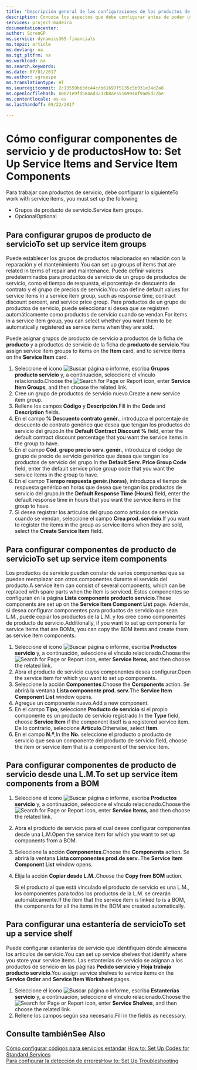 ```yaml
---
title: "Descripción general de las configuraciones de los productos de servicio y de los componentes del producto de servicio | Documentos de Microsoft"
description: Conozca los aspectos que debe configurar antes de poder utilizar los productos del servicio, incluidos los valores predeterminados, como el tiempo de respuesta, el porcentaje de descuento del contrato y el grupo de precios de servicio.
services: project-madeira
documentationcenter: 
author: SorenGP
ms.service: dynamics365-financials
ms.topic: article
ms.devlang: na
ms.tgt_pltfrm: na
ms.workload: na
ms.search.keywords: 
ms.date: 07/01/2017
ms.author: sgroespe
ms.translationtype: HT
ms.sourcegitcommit: 2c13559bb3dc44cdb61697f5135c5b931e34d2a8
ms.openlocfilehash: 80071e9fd584ad3232b8ae55169948f9a05d22be
ms.contentlocale: es-es
ms.lasthandoff: 09/22/2017

---
```

# <a name="how-to-set-up-service-items-and-service-item-components"></a><span data-ttu-id="bf4eb-103">Cómo configurar componentes de servicio y de productos</span><span class="sxs-lookup"><span data-stu-id="bf4eb-103">How to: Set Up Service Items and Service Item Components</span></span>
<span data-ttu-id="bf4eb-104">Para trabajar con productos de servicio, debe configurar lo siguiente</span><span class="sxs-lookup"><span data-stu-id="bf4eb-104">To work with service items, you must set up the following</span></span>

* <span data-ttu-id="bf4eb-105">Grupos de producto de servicio.</span><span class="sxs-lookup"><span data-stu-id="bf4eb-105">Service item groups.</span></span> 
* <span data-ttu-id="bf4eb-106">Opcional</span><span class="sxs-lookup"><span data-stu-id="bf4eb-106">Optional</span></span>

## <a name="to-set-up-service-item-groups"></a><span data-ttu-id="bf4eb-107">Para configurar grupos de producto de servicio</span><span class="sxs-lookup"><span data-stu-id="bf4eb-107">To set up service item groups</span></span>
<span data-ttu-id="bf4eb-108">Puede establecer los grupos de productos relacionados en relación con la reparación y el mantenimiento.</span><span class="sxs-lookup"><span data-stu-id="bf4eb-108">You can set up groups of items that are related in terms of repair and maintenance.</span></span> <span data-ttu-id="bf4eb-109">Puede definir valores predeterminados para productos de servicio de un grupo de productos de servicio, como el tiempo de respuesta, el porcentaje de descuento de contrato y el grupo de precios de servicio.</span><span class="sxs-lookup"><span data-stu-id="bf4eb-109">You can define default values for service items in a service item group, such as response time, contract discount percent, and service price group.</span></span> <span data-ttu-id="bf4eb-110">Para productos de un grupo de productos de servicio, puede seleccionar si desea que se registren automáticamente como productos de servicio cuando se vendan.</span><span class="sxs-lookup"><span data-stu-id="bf4eb-110">For items in a service item group, you can select whether you want them to be automatically registered as service items when they are sold.</span></span>  
  
<span data-ttu-id="bf4eb-111">Puede asignar grupos de producto de servicio a productos de la ficha de **producto** y a productos de servicio de la ficha de **producto de servicio**.</span><span class="sxs-lookup"><span data-stu-id="bf4eb-111">You assign service item groups to items on the **Item** card, and to service items on the **Service Item** card.</span></span>  
  
1. <span data-ttu-id="bf4eb-112">Seleccione el icono ![Buscar página o informe](media/ui-search/search_small.png "icono Buscar página o informe"), escriba **Grupos producto servicio** y, a continuación, seleccione el vínculo relacionado.</span><span class="sxs-lookup"><span data-stu-id="bf4eb-112">Choose the ![Search for Page or Report](media/ui-search/search_small.png "Search for Page or Report icon") icon, enter **Service Item Groups**, and then choose the related link.</span></span>  
2. <span data-ttu-id="bf4eb-113">Cree un grupo de productos de servicio nuevo.</span><span class="sxs-lookup"><span data-stu-id="bf4eb-113">Create a new service item group.</span></span>  
3. <span data-ttu-id="bf4eb-114">Rellene los campos **Código** y **Descripción**.</span><span class="sxs-lookup"><span data-stu-id="bf4eb-114">Fill in the **Code** and **Description** fields.</span></span>  
4. <span data-ttu-id="bf4eb-115">En el campo **% Descuento contrato genér.**, introduzca el porcentaje de descuento de contrato genérico que desea que tengan los productos de servicio del grupo.</span><span class="sxs-lookup"><span data-stu-id="bf4eb-115">In the **Default Contract Discount %** field, enter the default contract discount percentage that you want the service items in the group to have.</span></span>  
5. <span data-ttu-id="bf4eb-116">En el campo **Cód. grupo precio serv. genér.**, introduzca el código de grupo de precio de servicio genérico que desea que tengan los productos de servicio del grupo.</span><span class="sxs-lookup"><span data-stu-id="bf4eb-116">In the **Default Serv. Price Group Code** field, enter the default service price group code that you want the service items in the group to have.</span></span>  
6. <span data-ttu-id="bf4eb-117">En el campo **Tiempo respuesta genér.(horas)**, introduzca el tiempo de respuesta genérico en horas que desea que tengan los productos de servicio del grupo.</span><span class="sxs-lookup"><span data-stu-id="bf4eb-117">In the **Default Response Time (Hours)** field, enter the default response time in hours that you want the service items in the group to have.</span></span>  
7. <span data-ttu-id="bf4eb-118">Si desea registrar los artículos del grupo como artículos de servicio cuando se vendan, seleccione el campo **Crea prod. servicio**.</span><span class="sxs-lookup"><span data-stu-id="bf4eb-118">If you want to register the items in the group as service items when they are sold, select the **Create Service Item** field.</span></span>  

## <a name="to-set-up-service-item-components"></a><span data-ttu-id="bf4eb-119">Para configurar componentes de producto de servicio</span><span class="sxs-lookup"><span data-stu-id="bf4eb-119">To set up service item components</span></span>
<span data-ttu-id="bf4eb-120">Los productos de servicio pueden constar de varios componentes que se pueden reemplazar con otros componentes durante el servicio del producto.</span><span class="sxs-lookup"><span data-stu-id="bf4eb-120">A service item can consist of several components, which can be replaced with spare parts when the item is serviced.</span></span> <span data-ttu-id="bf4eb-121">Estos componentes se configuran en la página **Lista componente producto servicio**.</span><span class="sxs-lookup"><span data-stu-id="bf4eb-121">These components are set up on the **Service Item Component List** page.</span></span> <span data-ttu-id="bf4eb-122">Además, si desea configurar componentes para productos de servicio que sean L.M., puede copiar los productos de la L.M. y los cree como componentes de producto de servicio.</span><span class="sxs-lookup"><span data-stu-id="bf4eb-122">Additionally, if you want to set up components for service items that are BOMs, you can copy the BOM items and create them as service item components.</span></span> 
  
1. <span data-ttu-id="bf4eb-123">Seleccione el icono ![Buscar página o informe](media/ui-search/search_small.png "icono Buscar página o informe"), escriba **Productos servicio** y, a continuación, seleccione el vínculo relacionado.</span><span class="sxs-lookup"><span data-stu-id="bf4eb-123">Choose the ![Search for Page or Report](media/ui-search/search_small.png "Search for Page or Report icon") icon, enter **Service Items**, and then choose the related link.</span></span> 
2. <span data-ttu-id="bf4eb-124">Abra el producto de servicio cuyos componentes desea configurar.</span><span class="sxs-lookup"><span data-stu-id="bf4eb-124">Open the service item for which you want to set up components.</span></span>  
3. <span data-ttu-id="bf4eb-125">Seleccione la acción **Componentes**.</span><span class="sxs-lookup"><span data-stu-id="bf4eb-125">Choose the **Components** action.</span></span> <span data-ttu-id="bf4eb-126">Se abrirá la ventana **Lista componente prod. serv.**</span><span class="sxs-lookup"><span data-stu-id="bf4eb-126">The **Service Item Component List** window opens.</span></span>  
4. <span data-ttu-id="bf4eb-127">Agregue un componente nuevo.</span><span class="sxs-lookup"><span data-stu-id="bf4eb-127">Add a new component.</span></span>  
5. <span data-ttu-id="bf4eb-128">En el campo **Tipo**, seleccione **Producto de servicio** si el propio componente es un producto de servicio registrado.</span><span class="sxs-lookup"><span data-stu-id="bf4eb-128">In the **Type** field, choose **Service Item** if the component itself is a registered service item.</span></span> <span data-ttu-id="bf4eb-129">De lo contrario, seleccione **Artículo**.</span><span class="sxs-lookup"><span data-stu-id="bf4eb-129">Otherwise, select **Item**.</span></span>  
6. <span data-ttu-id="bf4eb-130">En el campo **N.º**,</span><span class="sxs-lookup"><span data-stu-id="bf4eb-130">In the **No.**</span></span> <span data-ttu-id="bf4eb-131">seleccione el producto o producto de servicio que sea un componente del producto de servicio.</span><span class="sxs-lookup"><span data-stu-id="bf4eb-131">field, choose the item or service item that is a component of the service item.</span></span>  

## <a name="to-set-up-service-item-components-from-a-bom"></a><span data-ttu-id="bf4eb-132">Para configurar componentes de producto de servicio desde una L.M.</span><span class="sxs-lookup"><span data-stu-id="bf4eb-132">To set up service item components from a BOM</span></span>
1.  <span data-ttu-id="bf4eb-133">Seleccione el icono ![Buscar página o informe](media/ui-search/search_small.png "icono Buscar página o informe"), escriba **Productos servicio** y, a continuación, seleccione el vínculo relacionado.</span><span class="sxs-lookup"><span data-stu-id="bf4eb-133">Choose the ![Search for Page or Report](media/ui-search/search_small.png "Search for Page or Report icon") icon, enter **Service Items**, and then choose the related link.</span></span>  
2. <span data-ttu-id="bf4eb-134">Abra el producto de servicio para el cual desee configurar componentes desde una L.M.</span><span class="sxs-lookup"><span data-stu-id="bf4eb-134">Open the service item for which you want to set up components from a BOM.</span></span>  
3. <span data-ttu-id="bf4eb-135">Seleccione la acción **Componentes**.</span><span class="sxs-lookup"><span data-stu-id="bf4eb-135">Choose the **Components** action.</span></span> <span data-ttu-id="bf4eb-136">Se abrirá la ventana **Lista componentes prod.de serv.**.</span><span class="sxs-lookup"><span data-stu-id="bf4eb-136">The **Service Item Component List** window opens.</span></span>  
4. <span data-ttu-id="bf4eb-137">Elija la acción **Copiar desde L.M.**.</span><span class="sxs-lookup"><span data-stu-id="bf4eb-137">Choose the **Copy from BOM** action.</span></span>  
  
    <span data-ttu-id="bf4eb-138">Si el producto al que está vinculado el producto de servicio es una L.M., los componentes para todos los productos de la L.M. se crearán automáticamente.</span><span class="sxs-lookup"><span data-stu-id="bf4eb-138">If the item that the service item is linked to is a BOM, the components for all the items in the BOM are created automatically.</span></span>  

## <a name="to-set-up-a-service-shelf"></a><span data-ttu-id="bf4eb-139">Para configurar una estantería de servicio</span><span class="sxs-lookup"><span data-stu-id="bf4eb-139">To set up a service shelf</span></span>
<span data-ttu-id="bf4eb-140">Puede configurar estanterías de servicio que identifiquen dónde almacena los artículos de servicio.</span><span class="sxs-lookup"><span data-stu-id="bf4eb-140">You can set up service shelves that identify where you store your service items.</span></span> <span data-ttu-id="bf4eb-141">Las estanterías de servicio se asignan a los productos de servicio en las páginas **Pedido servicio** y **Hoja trabajo producto servicio**.</span><span class="sxs-lookup"><span data-stu-id="bf4eb-141">You assign service shelves to service items on the **Service Order** and **Service Item Worksheet** pages.</span></span>  
  
1. <span data-ttu-id="bf4eb-142">Seleccione el icono ![Buscar página o informe](media/ui-search/search_small.png "icono Buscar página o informe"), escriba **Estanterías servicio** y, a continuación, seleccione el vínculo relacionado.</span><span class="sxs-lookup"><span data-stu-id="bf4eb-142">Choose the ![Search for Page or Report](media/ui-search/search_small.png "Search for Page or Report icon") icon, enter **Service Shelves**, and then choose the related link.</span></span>
2. <span data-ttu-id="bf4eb-143">Rellene los campos según sea necesario.</span><span class="sxs-lookup"><span data-stu-id="bf4eb-143">Fill in the fields as necessary.</span></span>

## <a name="see-also"></a><span data-ttu-id="bf4eb-144">Consulte también</span><span class="sxs-lookup"><span data-stu-id="bf4eb-144">See Also</span></span>
<span data-ttu-id="bf4eb-145">[Cómo configurar códigos para servicios estándar](service-how-setup-service-coding.md) </span><span class="sxs-lookup"><span data-stu-id="bf4eb-145">[How to: Set Up Codes for Standard Services](service-how-setup-service-coding.md) </span></span>  
[<span data-ttu-id="bf4eb-146">Para configurar la detección de errores</span><span class="sxs-lookup"><span data-stu-id="bf4eb-146">How to: Set Up Troubleshooting</span></span>](service-how-setup-troubleshooting.md)
